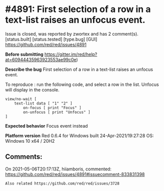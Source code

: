 
#4891: First selection of a row in a text-list raises an unfocus event.
================================================================================
Issue is closed, was reported by zwortex and has 2 comment(s).
[status.built] [status.tested] [type.bug] [GUI]
<https://github.com/red/red/issues/4891>

**Before submitting**
https://gitter.im/red/help?at=60944435963923553ae99c0e)

**Describe the bug**
First selection of a row in a text-list raises an unfocus event. 

To reproduce : run the following code, and select a row in the list. Unfocus will display in the console.

```
view/no-wait [
    text-list data [ "1" "2" ]
        on-focus [ print "Focus" ]
        on-unfocus [ print "Unfocus" ]
]
```

**Expected behavior**
Focus event instead

**Platform version**
Red 0.6.4 for Windows built 24-Apr-2021/19:27:28
OS: Windows 10 x64 / 20H2 




Comments:
--------------------------------------------------------------------------------

On 2021-05-06T20:17:13Z, hiiamboris, commented:
<https://github.com/red/red/issues/4891#issuecomment-833831398>

    Also related https://github.com/red/red/issues/3728

